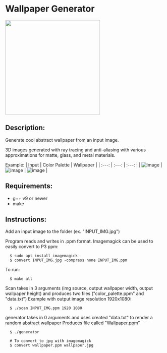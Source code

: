 # Wallpaper Generator
<img src="https://user-images.githubusercontent.com/73961415/210931609-5bcdcace-4de8-44ff-8fe0-4719f952e7c0.png" width="300" height="300">

Description:  
---
Generate cool abstract wallpaper from an input image.

3D images generated with ray tracing and anti-aliasing with various approximations for matte, glass, and metal materials.

Example:
| Input | Color Palette | Wallpaper |
| :---:   | :---: | :---: |
| ![image](https://user-images.githubusercontent.com/73961415/210298565-fd2054d8-4215-4b84-8036-c3b55d2e0bbb.png) |![image](https://user-images.githubusercontent.com/73961415/210298644-9e3a1ff6-023e-42fb-8460-5798a2cd3624.png) | ![image](https://user-images.githubusercontent.com/73961415/210298589-ed4c5ef2-2bee-4230-b726-cb8f4aa4e57f.png) |
  
Requirements:  
---
  * g++ v9 or newer
  * make

Instructions:  
---
Add an input image to the folder (ex. "INPUT_IMG.jpg")

Program reads and writes in .ppm format. Imagemagick can be used to easily convert to P3 ppm:
```
  $ sudo apt install imagemagick
  $ convert INPUT_IMG.jpg -compress none INPUT_IMG.ppm
```
To run: 
```
  $ make all
```
Scan takes in 3 arguments (img source, output wallpaper width, output wallpaper height) and produces two files ("color_palette.ppm" and "data.txt")
Example with output image resolution 1920x1080:
```
  $ ./scan INPUT_IMG.ppm 1920 1080
```
generator takes in 0 arguments and uses created "data.txt" to render a random abstract wallpaper
Produces file called "Wallpaper.ppm"
```
  $ ./generator
  
  # To convert to jpg with imagemagick
  $ convert wallpaper.ppm wallpaper.jpg
```



